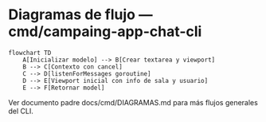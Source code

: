 # Diagramas de flujo — cmd/campaing-app-chat-cli

```mermaid
flowchart TD
    A[Inicializar modelo] --> B[Crear textarea y viewport]
    B --> C[Contexto con cancel]
    C --> D[listenForMessages goroutine]
    D --> E[Viewport inicial con info de sala y usuario]
    E --> F[Retornar model]
```

Ver documento padre docs/cmd/DIAGRAMAS.md para más flujos generales del CLI.
